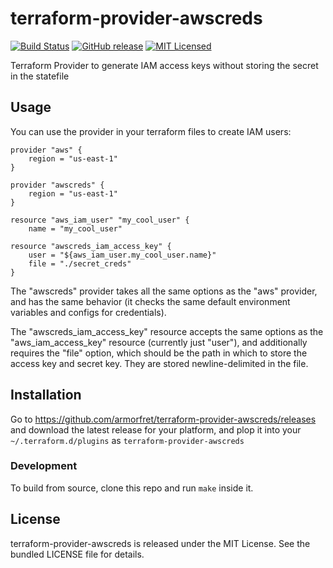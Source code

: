 terraform-provider-awscreds
=========

[![Build Status](https://img.shields.io/travis/com/armorfret/terraform-provider-awscreds.svg)](https://travis-ci.com/armorfret/terraform-provider-awscreds)
[![GitHub release](https://img.shields.io/github/release/armorfret/terraform-provider-awscreds.svg)](https://github.com/armorfret/terraform-provider-awscreds/releases)
[![MIT Licensed](https://img.shields.io/badge/license-MIT-green.svg)](https://tldrlegal.com/license/mit-license)

Terraform Provider to generate IAM access keys without storing the secret in the statefile

## Usage

You can use the provider in your terraform files to create IAM users:

```
provider "aws" {
    region = "us-east-1"
}

provider "awscreds" {
    region = "us-east-1"
}

resource "aws_iam_user" "my_cool_user" {
    name = "my_cool_user"

resource "awscreds_iam_access_key" {
    user = "${aws_iam_user.my_cool_user.name}"
    file = "./secret_creds"
}
```

The "awscreds" provider takes all the same options as the "aws" provider, and has the same behavior (it checks the same default environment variables and configs for credentials).

The "awscreds_iam_access_key" resource accepts the same options as the "aws_iam_access_key" resource (currently just "user"), and additionally requires the "file" option, which should be the path in which to store the access key and secret key. They are stored newline-delimited in the file.

## Installation

Go to https://github.com/armorfret/terraform-provider-awscreds/releases and download the latest release for your platform, and plop it into your `~/.terraform.d/plugins` as `terraform-provider-awscreds`

### Development

To build from source, clone this repo and run `make` inside it.

## License

terraform-provider-awscreds is released under the MIT License. See the bundled LICENSE file for details.
